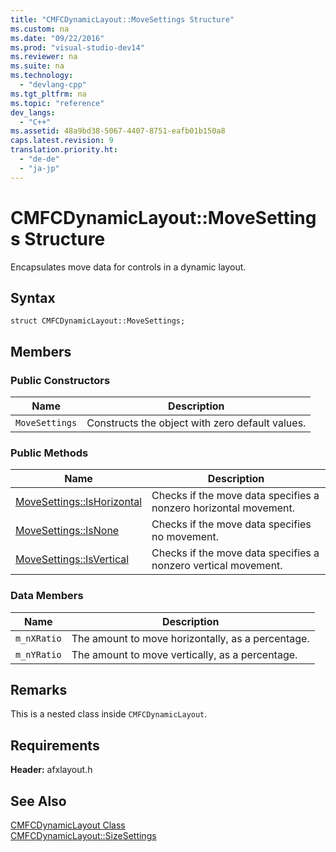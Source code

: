 ```yaml
---
title: "CMFCDynamicLayout::MoveSettings Structure"
ms.custom: na
ms.date: "09/22/2016"
ms.prod: "visual-studio-dev14"
ms.reviewer: na
ms.suite: na
ms.technology: 
  - "devlang-cpp"
ms.tgt_pltfrm: na
ms.topic: "reference"
dev_langs: 
  - "C++"
ms.assetid: 48a9bd38-5067-4407-8751-eafb01b150a8
caps.latest.revision: 9
translation.priority.ht: 
  - "de-de"
  - "ja-jp"
---
```

# CMFCDynamicLayout::MoveSettings Structure
Encapsulates move data for controls in a dynamic layout.  
  
## Syntax  
  
```  
struct CMFCDynamicLayout::MoveSettings;  
```  
  
## Members  
  
### Public Constructors  
  
|Name|Description|  
|----------|-----------------|  
|`MoveSettings`|Constructs the object with zero default values.|  
  
### Public Methods  
  
|Name|Description|  
|----------|-----------------|  
|[MoveSettings::IsHorizontal](../VS_csharp/movesettings--ishorizontal.md)|Checks if the move data specifies a nonzero horizontal movement.|  
|[MoveSettings::IsNone](../VS_csharp/movesettings--isnone.md)|Checks if the move data specifies no movement.|  
|[MoveSettings::IsVertical](../VS_csharp/movesettings--isvertical.md)|Checks if the move data specifies a nonzero vertical movement.|  
  
### Data Members  
  
|Name|Description|  
|----------|-----------------|  
|`m_nXRatio`|The amount to move horizontally, as a percentage.|  
|`m_nYRatio`|The amount to move vertically, as a percentage.|  
  
## Remarks  
 This is a nested class inside `CMFCDynamicLayout`.  
  
## Requirements  
 **Header:** afxlayout.h  
  
## See Also  
 [CMFCDynamicLayout Class](../VS_csharp/cmfcdynamiclayout-class.md)   
 [CMFCDynamicLayout::SizeSettings](../VS_csharp/cmfcdynamiclayout--sizesettings-structure.md)